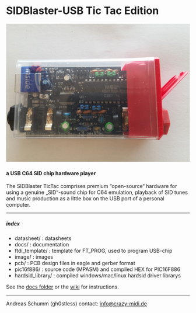 # SIDBlaster-USB Tic Tac Edition
![](./images/sidblaster.jpg)
#### a USB C64 SID chip hardware player
The SIDBlaster TicTac comprises premium “open-source“ hardware for using a genuine „SID“-sound chip for C64 emulation, playback of SID tunes and music production as a little box on the USB port of a personal computer.

- - -

##### index
* datasheet/         : datasheets
* docs/                   : documentation
* ftdi_template/    : template for FT_PROG, used to program USB-chip
* image/                 : images
* pcb/                     : PCB design files in eagle and gerber format
* pic16f886/	 : source code (MPASM) and compiled HEX for PIC16F886
* hardsid_library/ : compiled windows/mac/linux hardsid driver librarys

See the [docs folder](./docs) or the [wiki](https://github.com/gh0stless/SIDBlaster-USB-Tic-Tac-Edition/wiki) for instructions.

- - -

Andreas Schumm (gh0stless)
contact: info@crazy-midi.de

